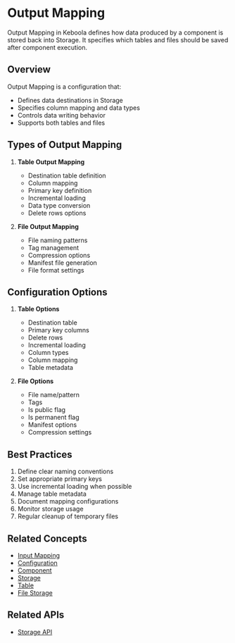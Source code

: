 # Output Mapping

Output Mapping in Keboola defines how data produced by a component is stored back into Storage. It specifies which tables and files should be saved after component execution.

## Overview

Output Mapping is a configuration that:
- Defines data destinations in Storage
- Specifies column mapping and data types
- Controls data writing behavior
- Supports both tables and files

## Types of Output Mapping

1. **Table Output Mapping**
   - Destination table definition
   - Column mapping
   - Primary key definition
   - Incremental loading
   - Data type conversion
   - Delete rows options

2. **File Output Mapping**
   - File naming patterns
   - Tag management
   - Compression options
   - Manifest file generation
   - File format settings

## Configuration Options

1. **Table Options**
   - Destination table
   - Primary key columns
   - Delete rows
   - Incremental loading
   - Column types
   - Column mapping
   - Table metadata

2. **File Options**
   - File name/pattern
   - Tags
   - Is public flag
   - Is permanent flag
   - Manifest options
   - Compression settings

## Best Practices

1. Define clear naming conventions
2. Set appropriate primary keys
3. Use incremental loading when possible
4. Manage table metadata
5. Document mapping configurations
6. Monitor storage usage
7. Regular cleanup of temporary files

## Related Concepts
- [Input Mapping](./input-mapping.md)
- [Configuration](./configuration.md)
- [Component](./component.md)
- [Storage](./storage.md)
- [Table](./table.md)
- [File Storage](./file-storage.md)

## Related APIs
- [Storage API](../apis/storage-api.md)
